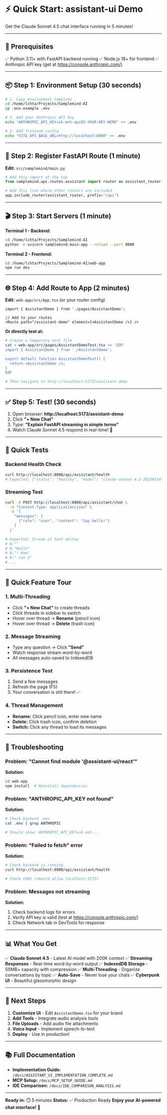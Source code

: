 # ⚡ Quick Start: assistant-ui Demo

Get the Claude Sonnet 4.5 chat interface running in 5 minutes!

---

## 🚀 Prerequisites

✅ Python 3.11+ with FastAPI backend running
✅ Node.js 18+ for frontend
✅ Anthropic API key (get at https://console.anthropic.com/)

---

## 📦 Step 1: Environment Setup (30 seconds)

```bash
# 1. Copy environment template
cd /home/lchta/Projects/Samplemind-AI
cp .env.example .env

# 2. Add your Anthropic API key
echo "ANTHROPIC_API_KEY=sk-ant-api03-YOUR-KEY-HERE" >> .env

# 3. Add frontend config
echo "VITE_API_BASE_URL=http://localhost:8000" >> .env
```

---

## 🔌 Step 2: Register FastAPI Route (1 minute)

**Edit:** `src/samplemind/main.py`

```python
# Add this import at the top
from samplemind.api.routes.assistant import router as assistant_router

# Add this line where other routers are included
app.include_router(assistant_router, prefix="/api")
```

---

## 🎬 Step 3: Start Servers (1 minute)

**Terminal 1 - Backend:**
```bash
cd /home/lchta/Projects/Samplemind-AI
python -m uvicorn samplemind.main:app --reload --port 8000
```

**Terminal 2 - Frontend:**
```bash
cd /home/lchta/Projects/Samplemind-AI/web-app
npm run dev
```

---

## 🌐 Step 4: Add Route to App (2 minutes)

**Edit:** `web-app/src/App.tsx` (or your router config)

```tsx
import { AssistantDemo } from './pages/AssistantDemo';

// Add to your routes
<Route path="/assistant-demo" element={<AssistantDemo />} />
```

**Or directly test at:**
```bash
# Create a temporary test file
cat > web-app/src/pages/AssistantDemoTest.tsx << 'EOF'
import { AssistantDemo } from './AssistantDemo';

export default function AssistantDemoTest() {
  return <AssistantDemo />;
}
EOF

# Then navigate to http://localhost:5173/assistant-demo
```

---

## ✅ Step 5: Test! (30 seconds)

1. Open browser: **http://localhost:5173/assistant-demo**
2. Click **"+ New Chat"**
3. Type: **"Explain FastAPI streaming in simple terms"**
4. Watch Claude Sonnet 4.5 respond in real-time! 🎉

---

## 🧪 Quick Tests

### Backend Health Check
```bash
curl http://localhost:8000/api/assistant/health
# Expected: {"status": "healthy", "model": "claude-sonnet-4.5-20250514"}
```

### Streaming Test
```bash
curl -X POST http://localhost:8000/api/assistant/chat \
  -H "Content-Type: application/json" \
  -d '{
    "messages": [
      {"role": "user", "content": "Say hello!"}
    ]
  }'

# Expected: Stream of text deltas
# 0:""
# 0:"Hello"
# 0:"! How"
# 0:" can I"
# ...
```

---

## 🎯 Quick Feature Tour

### 1. Multi-Threading
- Click **"+ New Chat"** to create threads
- Click threads in sidebar to switch
- Hover over thread → **Rename** (pencil icon)
- Hover over thread → **Delete** (trash icon)

### 2. Message Streaming
- Type any question → Click **"Send"**
- Watch response stream word-by-word
- All messages auto-saved to IndexedDB

### 3. Persistence Test
1. Send a few messages
2. Refresh the page (F5)
3. Your conversation is still there! ✅

### 4. Thread Management
- **Rename:** Click pencil icon, enter new name
- **Delete:** Click trash icon, confirm deletion
- **Switch:** Click any thread to load its messages

---

## 🔧 Troubleshooting

### Problem: "Cannot find module '@assistant-ui/react'"
**Solution:**
```bash
cd web-app
npm install  # Reinstall dependencies
```

### Problem: "ANTHROPIC_API_KEY not found"
**Solution:**
```bash
# Check backend .env
cat .env | grep ANTHROPIC

# Should show: ANTHROPIC_API_KEY=sk-ant-...
```

### Problem: "Failed to fetch" error
**Solution:**
```bash
# Check backend is running
curl http://localhost:8000/api/assistant/health

# Check CORS (should allow localhost:5173)
```

### Problem: Messages not streaming
**Solution:**
1. Check backend logs for errors
2. Verify API key is valid (test at https://console.anthropic.com/)
3. Check Network tab in DevTools for response

---

## 📊 What You Get

✅ **Claude Sonnet 4.5** - Latest AI model with 200K context
✅ **Streaming Responses** - Real-time word-by-word output
✅ **IndexedDB Storage** - 50MB+ capacity with compression
✅ **Multi-Threading** - Organize conversations by topic
✅ **Auto-Save** - Never lose your chats
✅ **Cyberpunk UI** - Beautiful glassmorphic design

---

## 🚀 Next Steps

1. **Customize UI** - Edit `AssistantDemo.tsx` for your brand
2. **Add Tools** - Integrate audio analysis tools
3. **File Uploads** - Add audio file attachments
4. **Voice Input** - Implement speech-to-text
5. **Deploy** - Use in production!

---

## 📚 Full Documentation

- **Implementation Guide:** `/docs/ASSISTANT_UI_IMPLEMENTATION_COMPLETE.md`
- **MCP Setup:** `/docs/MCP_SETUP_GUIDE.md`
- **IDE Comparison:** `/docs/IDE_COMPARISON_ANALYSIS.md`

---

**Ready in:** ⏱️ 5 minutes
**Status:** ✅ Production Ready
**Enjoy your AI-powered chat interface!** 🎉
